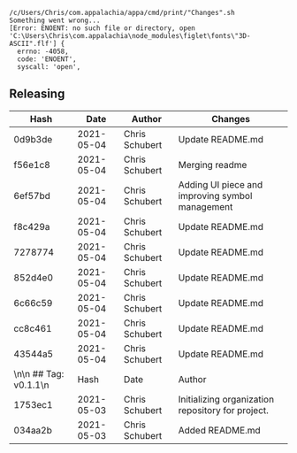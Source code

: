 ```
/c/Users/Chris/com.appalachia/appa/cmd/print/"Changes".sh
Something went wrong...
[Error: ENOENT: no such file or directory, open 'C:\Users\Chris\com.appalachia\node_modules\figlet\fonts\"3D-ASCII".flf'] {
  errno: -4058,
  code: 'ENOENT',
  syscall: 'open',
```
## Releasing
| Hash | Date | Author | Changes |
|------|------|--------|---------|
| 0d9b3de | 2021-05-04 | Chris Schubert | Update README.md |
| f56e1c8 | 2021-05-04 | Chris Schubert | Merging readme |
| 6ef57bd | 2021-05-04 | Chris Schubert | Adding UI piece and improving symbol management |
| f8c429a | 2021-05-04 | Chris Schubert | Update README.md |
| 7278774 | 2021-05-04 | Chris Schubert | Update README.md |
| 852d4e0 | 2021-05-04 | Chris Schubert | Update README.md |
| 6c66c59 | 2021-05-04 | Chris Schubert | Update README.md |
| cc8c461 | 2021-05-04 | Chris Schubert | Update README.md |
| 43544a5 | 2021-05-04 | Chris Schubert | Update README.md |
\n\n ## Tag: v0.1.1\n| Hash | Date | Author | Changes |\n|------|------|--------|---------|\n| 8e5429a | 2021-05-03 | Chris Schubert | Formatting project |
| 1753ec1 | 2021-05-03 | Chris Schubert | Initializing organization repository for project. |
| 034aa2b | 2021-05-03 | Chris Schubert | Added README.md |
